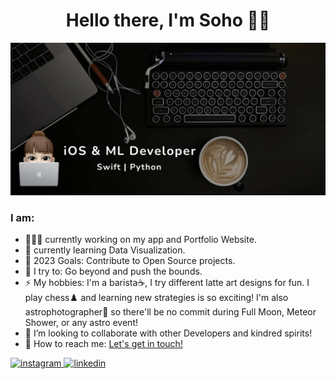 <p>
  <h1 align="center"><b>Hello there, I'm Soho 👋🏼</b></h1>
</p>

  [![My Desk Setup](Resources/MyDeskSetup.jpg)](https://www.youtube.com/watch?v=SDkAGkd4NLc) 


### I am:
- 👩🏼‍💻 currently working on my app and Portfolio Website.
- 🧠 currently learning Data Visualization.
- 🥅 2023 Goals: Contribute to Open Source projects.
- 🧗 I try to: Go beyond and push the bounds.
- ⚡ My hobbies: I'm a barista☕️, I try different latte art designs for fun. I play chess♟️ and learning new strategies is so exciting! I'm also astrophotographer🔭 so there'll be no commit during Full Moon, Meteor Shower, or any astro event!
- 👯 I’m looking to collaborate with other Developers and kindred spirits!
- 💬 How to reach me: [Let's get in touch!][instagram]

<a href="https://instagram.com/soho.codes"><img src='https://cdn.jsdelivr.net/npm/simple-icons@3.0.1/icons/instagram.svg' alt='instagram' height='40'>
<a href="https://www.linkedin.com/hoseinpur"><img src='https://cdn.jsdelivr.net/npm/simple-icons@3.0.1/icons/linkedin.svg' alt='linkedin' height='40'>

<br>

<!--[website]: -->
<!--[youtube]: https://www.youtube.com/channel/UCtffRh8jaAE0qqS-ESVYCHw-->
[instagram]: https://instagram.com/soho.codes
[linkedin]: https://www.linkedin.com/hoseinpur